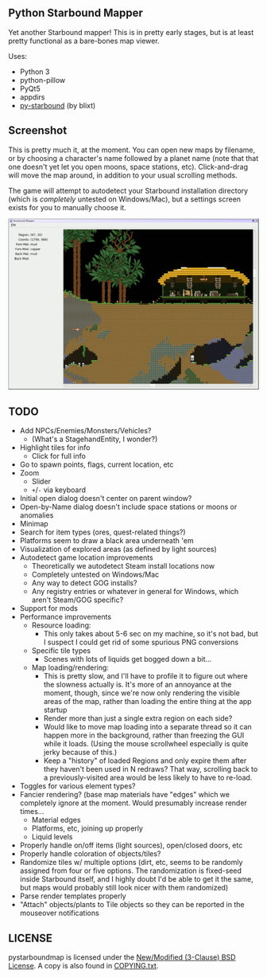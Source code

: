 Python Starbound Mapper
-----------------------

Yet another Starbound mapper!  This is in pretty early stages, but is at
least pretty functional as a bare-bones map viewer.

Uses:
 - Python 3
 - python-pillow
 - PyQt5
 - appdirs
 - [py-starbound](https://github.com/blixt/py-starbound) (by blixt)

Screenshot
----------

This is pretty much it, at the moment.  You can open new maps by filename,
or by choosing a character's name followed by a planet name (note that that
one doesn't yet let you open moons, space stations, etc).  Click-and-drag
will move the map around, in addition to your usual scrolling methods.

The game will attempt to autodetect your Starbound installation directory
(which is *completely* untested on Windows/Mac), but a settings screen
exists for you to manually choose it.

[![pystarboundmap screenshot](screenshot.png)](screenshot.png)

TODO
----

 - Add NPCs/Enemies/Monsters/Vehicles?
   - (What's a StagehandEntity, I wonder?)
 - Highlight tiles for info
   - Click for full info
 - Go to spawn points, flags, current location, etc
 - Zoom
   - Slider
   - `+`/`-` via keyboard
 - Initial open dialog doesn't center on parent window?
 - Open-by-Name dialog doesn't include space stations or moons or
   anomalies
 - Minimap
 - Search for item types (ores, quest-related things?)
 - Platforms seem to draw a black area underneath 'em
 - Visualization of explored areas (as defined by light sources)
 - Autodetect game location improvements
   - Theoretically we autodetect Steam install locations now
   - Completely untested on Windows/Mac
   - Any way to detect GOG installs?
   - Any registry entries or whatever in general for Windows, which aren't
     Steam/GOG specific?
 - Support for mods
 - Performance improvements
   - Resource loading:
     - This only takes about 5-6 sec on my machine, so it's not bad,
       but I suspect I could get rid of some spurious PNG conversions
   - Specific tile types
     - Scenes with lots of liquids get bogged down a bit...
   - Map loading/rendering:
     - This is pretty slow, and I'll have to profile it to figure out
       where the slowness actually is.  It's more of an annoyance at
       the moment, though, since we're now only rendering the visible
       areas of the map, rather than loading the entire thing at the
       app startup
     - Render more than just a single extra region on each side?
     - Would like to move map loading into a separate thread so it can
       happen more in the background, rather than freezing the GUI
       while it loads.  (Using the mouse scrollwheel especially is
       quite jerky because of this.)
     - Keep a "history" of loaded Regions and only expire them after
       they haven't been used in N redraws?  That way, scrolling back
       to a previously-visited area would be less likely to have to re-load.
 - Toggles for various element types?
 - Fancier rendering?  (base map materials have "edges" which we completely
   ignore at the moment.  Would presumably increase render times...
   - Material edges
   - Platforms, etc, joining up properly
   - Liquid levels
 - Properly handle on/off items (light sources), open/closed doors, etc
 - Properly handle coloration of objects/tiles?
 - Randomize tiles w/ multiple options (dirt, etc, seems to be randomly
   assigned from four or five options.  The randomization is fixed-seed
   inside Starbound itself, and I highly doubt I'd be able to get it the
   same, but maps would probably still look nicer with them randomized)
 - Parse render templates properly
 - "Attach" objects/plants to Tile objects so they can be reported in
   the mouseover notifications

LICENSE
-------

pystarboundmap is licensed under the
[New/Modified (3-Clause) BSD License](https://opensource.org/licenses/BSD-3-Clause).
A copy is also found in [COPYING.txt](COPYING.txt).
